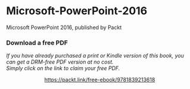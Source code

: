 # Microsoft-PowerPoint-2016
Microsoft PowerPoint 2016, published by Packt
### Download a free PDF

 <i>If you have already purchased a print or Kindle version of this book, you can get a DRM-free PDF version at no cost.<br>Simply click on the link to claim your free PDF.</i>
<p align="center"> <a href="https://packt.link/free-ebook/9781839213618">https://packt.link/free-ebook/9781839213618 </a> </p>